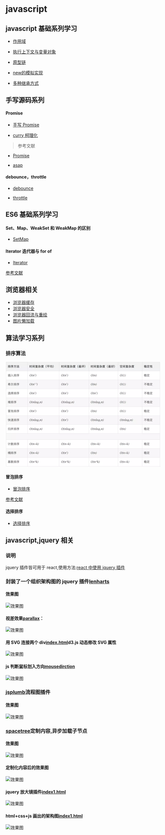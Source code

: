 # javascript

## javascript 基础系列学习

- [作用域](./interview/ES5/scope.md)

- [执行上下文与变量对象](./interview/ES5/execution-context.md)

- [原型链](./interview/prototype/prototype.md)

- [new的模拟实现](./interview/ES5/new.md)

- [多种继承方式](./interview/prototype/extends.md)

## 手写源码系列

#### Promise

- [手写 Promise](./interview/function/promise.js)

- [curry 柯理化](./interview/functional/curry.md)

> 参考文献
  - [Promise](https://github.com/then/promise)

  - [asap](https://github.com/kriskowal/asap)

>

#### debounce，throttle

- [debounce](./interview/debounce.md)

- [throttle](./interview/debounce.md)

## ES6 基础系列学习

#### Set、Map、WeakSet 和 WeakMap 的区别

- [SetMap](./interview/ES6/SetMap.md)

#### Iterator 迭代器与 for of

- [Iterator](https://github.com/liubin915249126/javascript/blob/master/interview/ES6/Iterator.md)
> 
 [参考文献](https://github.com/mqyqingfeng/Blog/issues/90)
>

## 浏览器相关
- [浏览器缓存](./interview/browser/cache.md)
- [浏览器安全](./interview/browser/XSS.md)
- [浏览器回流与重绘](./interview/browser/repaint.md)
- [图片懒加载](./interview/browser/img-lazy.md) 

## 算法学习系列

### 排序算法

![排序算法](./image/sort.webp)

#### 冒泡排序

- [冒泡排序](./interview/algorithm/bubble-sort.md)
>
 [参考文献](https://www.jianshu.com/p/eb191e4b2bc1)
>
#### 选择排序

- [选择排序](./interview/algorithm/selection-sort.md)

## javascript,jquery 相关

<!-- 说明 -->

### 说明

jquery 插件皆可用于 react,使用方法:[react 中使用 jquery 插件](https://github.com/liubin915249126/react-study/tree/master/jquery%20in%20react)

<!--lencharts-->

### 封装了一个组织架构图的 jquery 插件[lenharts](https://github.com/liubin915249126/javascript/tree/master/lencharts)

#### 效果图

![效果图](https://github.com/liubin915249126/javascript/blob/master/lencharts/image/lenchart.gif)

<!--视差效果-->

#### 视差效果[parallax](https://github.com/liubin915249126/javascript/blob/master/Parallax/index.html)：

![效果图](https://github.com/liubin915249126/javascript/blob/master/Parallax/img/parallax.gif)

#### 用 SVG 连接两个 div[index.html](https://github.com/liubin915249126/javascript/blob/master/SVG/index.html)d3.js 动态修改 SVG 属性

![效果图](https://github.com/liubin915249126/javascript/blob/master/SVG/image/svgDrag.gif)

<!--判断鼠标划入方向-->

#### js 判断鼠标划入方向[mousedirction](https://github.com/liubin915249126/javascript/blob/master/mouseDirction.html)

![效果图](https://github.com/liubin915249126/javascript/blob/master/image/dirction.gif)

<!-- jsplumb -->

### [jsplumb](https://github.com/liubin915249126/javascript/tree/master/jsplumb)流程图插件

#### 效果图

![效果图](https://github.com/liubin915249126/javascript/blob/master/jsplumb/image/index.gif)

<!-- spacetree -->

### [spacetree](https://github.com/liubin915249126/javascript/tree/master/spacetree)定制内容,异步加载子节点

#### 效果图

![效果图](https://github.com/liubin915249126/javascript/blob/master/spacetree/image/spacetree1.gif)

#### 定制化内容后的效果图

![效果图](https://github.com/liubin915249126/javascript/blob/master/spacetree/image/spacetree.gif)

#### jquery 放大镜插件[index1.html](https://github.com/liubin915249126/javascript/blob/master/imagezoom/index1.html)

![效果图](https://github.com/liubin915249126/javascript/blob/master/imagezoom/image/imagezoom.gif)

#### html+css+js 画出的架构图[index1.html](https://github.com/liubin915249126/javascript/blob/master/lencharts/examples/index1.html)

![效果图](https://github.com/liubin915249126/javascript/blob/master/lencharts/image/%E7%89%B9%E5%8C%BA%E5%BB%BA%E5%8F%91.png)
